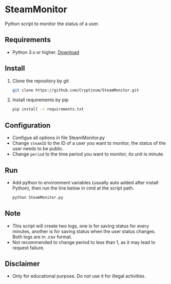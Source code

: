 # SteamMonitor
Python script to monitor the status of a user.

## Requirements
- Python 3.x or higher. [Download](https://www.python.org/downloads/)

## Install
1. Clone the repository by git
    ```bash
    git clone https://github.com/Cryptinum/SteamMonitor.git
    ```

2. Install requirements by pip
    ```bash
    pip install -r requirements.txt
    ```

## Configuration
- Configue all options in file SteamMonitor.py
- Change `steamID` to the ID of a user you want to monitor, the status of the user needs to be public.
- Change `period` to the time period you want to monitor, its unit is minute.

## Run
- Add python to environment variables (usually auto added after install Python), then run the line below in cmd at the script path.
    ```bash
    python SteamMonitor.py
    ```

## Note
- This script will create two logs, one is for saving status for every minutes, another is for saving status when the user status changes. Both logs are in .csv format.
- Not recommended to change period to less than 1, as it may lead to request failure.

## Disclaimer
- Only for educational purpose. Do not use it for illegal activities.
